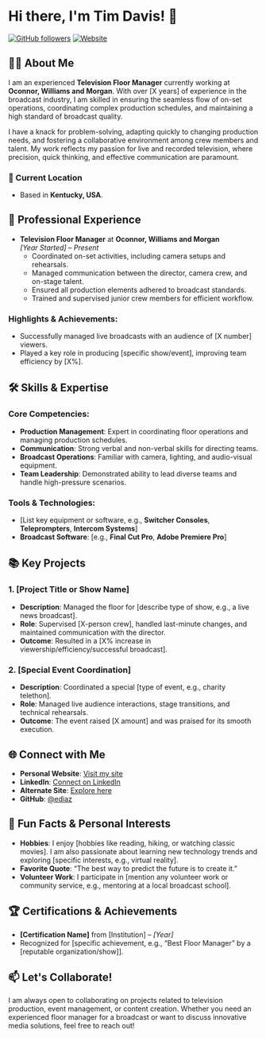 
# Hi there, I'm Tim Davis! 👋

[![GitHub followers](https://img.shields.io/github/followers/ediaz?label=Follow&style=social)](https://github.com/ediaz)
[![Website](https://img.shields.io/badge/Website-Visit-blue?style=flat&logo=web)](http://lopez-wood.org/)

## 👨‍💼 About Me

I am an experienced **Television Floor Manager** currently working at **Oconnor, Williams and Morgan**. With over [X years] of experience in the broadcast industry, I am skilled in ensuring the seamless flow of on-set operations, coordinating complex production schedules, and maintaining a high standard of broadcast quality.

I have a knack for problem-solving, adapting quickly to changing production needs, and fostering a collaborative environment among crew members and talent. My work reflects my passion for live and recorded television, where precision, quick thinking, and effective communication are paramount.

### 📍 Current Location

- Based in **Kentucky, USA**.

## 💼 Professional Experience

- **Television Floor Manager** at **Oconnor, Williams and Morgan**  
  *[Year Started] – Present*  
  - Coordinated on-set activities, including camera setups and rehearsals.
  - Managed communication between the director, camera crew, and on-stage talent.
  - Ensured all production elements adhered to broadcast standards.
  - Trained and supervised junior crew members for efficient workflow.

### Highlights & Achievements:
- Successfully managed live broadcasts with an audience of [X number] viewers.
- Played a key role in producing [specific show/event], improving team efficiency by [X%].

## 🛠️ Skills & Expertise

### Core Competencies:
- **Production Management**: Expert in coordinating floor operations and managing production schedules.
- **Communication**: Strong verbal and non-verbal skills for directing teams.
- **Broadcast Operations**: Familiar with camera, lighting, and audio-visual equipment.
- **Team Leadership**: Demonstrated ability to lead diverse teams and handle high-pressure scenarios.

### Tools & Technologies:
- [List key equipment or software, e.g., **Switcher Consoles**, **Teleprompters**, **Intercom Systems**]
- **Broadcast Software**: [e.g., **Final Cut Pro**, **Adobe Premiere Pro**]

## 📚 Key Projects

### 1. **[Project Title or Show Name]**
- **Description**: Managed the floor for [describe type of show, e.g., a live news broadcast].
- **Role**: Supervised [X-person crew], handled last-minute changes, and maintained communication with the director.
- **Outcome**: Resulted in a [X% increase in viewership/efficiency/successful broadcast].

### 2. **[Special Event Coordination]**
- **Description**: Coordinated a special [type of event, e.g., charity telethon].
- **Role**: Managed live audience interactions, stage transitions, and technical rehearsals.
- **Outcome**: The event raised [X amount] and was praised for its smooth execution.

## 🌐 Connect with Me

- **Personal Website**: [Visit my site](http://lopez-wood.org/)
- **LinkedIn**: [Connect on LinkedIn](https://www.linkedin.com/in/yourprofile)
- **Alternate Site**: [Explore here](https://www.howe.com/)
- **GitHub**: [@ediaz](https://github.com/ediaz)

## 🎉 Fun Facts & Personal Interests

- **Hobbies**: I enjoy [hobbies like reading, hiking, or watching classic movies]. I am also passionate about learning new technology trends and exploring [specific interests, e.g., virtual reality].
- **Favorite Quote**: “The best way to predict the future is to create it.”
- **Volunteer Work**: I participate in [mention any volunteer work or community service, e.g., mentoring at a local broadcast school].

## 🏆 Certifications & Achievements

- **[Certification Name]** from [Institution] – *[Year]*
- Recognized for [specific achievement, e.g., “Best Floor Manager” by a [reputable organization/show]].

## 📫 Let's Collaborate!

I am always open to collaborating on projects related to television production, event management, or content creation. Whether you need an experienced floor manager for a broadcast or want to discuss innovative media solutions, feel free to reach out!

